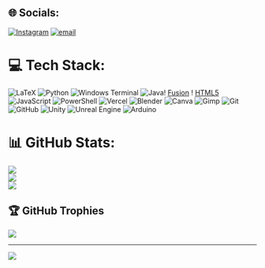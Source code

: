 
## 🌐 Socials:
[![Instagram](https://img.shields.io/badge/Instagram-%23E4405F.svg?logo=Instagram&logoColor=white)](https://instagram.com/jannesruder) [![email](https://img.shields.io/badge/Email-D14836?logo=gmail&logoColor=white)](mailto:jannes.ruder@outlook.de) 

# 💻 Tech Stack:
![LaTeX](https://img.shields.io/badge/latex-%23008080.svg?style=flat&logo=latex&logoColor=white)
![Python](https://img.shields.io/badge/python-3670A0?style=flat&logo=python&logoColor=ffdd54) ![Windows Terminal](https://img.shields.io/badge/Windows%20Terminal-%234D4D4D.svg?style=flat&logo=windows-terminal&logoColor=white) ![Java](https://img.shields.io/badge/java-%23ED8B00.svg?style=flat&logo=openjdk&logoColor=white)!
[Fusion](https://img.shields.io/badge/Fusion-%23F5792A.svg?style=flat) !
[HTML5](https://img.shields.io/badge/html5-%23E34F26.svg?style=flat&logo=html5&logoColor=white) ![JavaScript](https://img.shields.io/badge/javascript-%23323330.svg?style=flat&logo=javascript&logoColor=%23F7DF1E) ![PowerShell](https://img.shields.io/badge/PowerShell-%235391FE.svg?style=flat&logo=powershell&logoColor=white) ![Vercel](https://img.shields.io/badge/vercel-%23000000.svg?style=flat&logo=vercel&logoColor=white) ![Blender](https://img.shields.io/badge/blender-%23F5792A.svg?style=flat&logo=blender&logoColor=white) ![Canva](https://img.shields.io/badge/Canva-%2300C4CC.svg?style=flat&logo=Canva&logoColor=white) ![Gimp](https://img.shields.io/badge/Gimp-657D8B?style=flat&logo=gimp&logoColor=FFFFFF) ![Git](https://img.shields.io/badge/git-%23F05033.svg?style=flat&logo=git&logoColor=white) ![GitHub](https://img.shields.io/badge/github-%23121011.svg?style=flat&logo=github&logoColor=white) ![Unity](https://img.shields.io/badge/unity-%23000000.svg?style=flat&logo=unity&logoColor=white) ![Unreal Engine](https://img.shields.io/badge/unrealengine-%23313131.svg?style=flat&logo=unrealengine&logoColor=white) ![Arduino](https://img.shields.io/badge/-Arduino-00979D?style=flat&logo=Arduino&logoColor=white)
# 📊 GitHub Stats:
![](https://github-readme-stats.vercel.app/api?username=JannesRuder1&theme=github_dark&hide_border=false&include_all_commits=false&count_private=false)<br/>
![](https://nirzak-streak-stats.vercel.app/?user=JannesRuder1&theme=github_dark&hide_border=false)<br/>
![](https://github-readme-stats.vercel.app/api/top-langs/?username=JannesRuder1&theme=github_dark&hide_border=false&include_all_commits=false&count_private=false&layout=compact)

## 🏆 GitHub Trophies
![](https://github-profile-trophy.vercel.app/?username=JannesRuder1&theme=github_dark&no-frame=false&no-bg=true&margin-w=4)

---
[![](https://visitcount.itsvg.in/api?id=JannesRuder1&icon=0&color=1)](https://visitcount.itsvg.in)

<!-- Proudly created with GPRM ( https://gprm.itsvg.in ) -->
